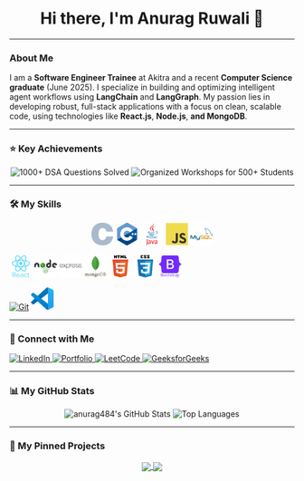 <div align="center">
  <h1>
    Hi there, I'm Anurag Ruwali 👋
  </h1>
</div>

---

### About Me

I am a **Software Engineer Trainee** at Akitra and a recent **Computer Science graduate** (June 2025). I specialize in building and optimizing intelligent agent workflows using **LangChain** and **LangGraph**. My passion lies in developing robust, full-stack applications with a focus on clean, scalable code, using technologies like **React.js**, **Node.js**, **and MongoDB**.

---

### ⭐ Key Achievements

<p align="center">
<!--   <img src="https://img.shields.io/badge/CodeBugger_Rank-AIR_16-blue?style=for-the-badge&logo=Coding Ninjas&logoColor=white" alt="CodeBugger Rank"/> -->
  <img src="https://img.shields.io/badge/DSA_Problems_Solved-1000+-orange?style=for-the-badge&logo=LeetCode&logoColor=white" alt="1000+ DSA Questions Solved"/>
  <img src="https://img.shields.io/badge/Organized_Workshops-500+_Students-green?style=for-the-badge&logo=Google-for-Education&logoColor=white" alt="Organized Workshops for 500+ Students"/>
</p>

---

### 🛠️ My Skills

<p align="center">
  <a href="#"><img src="https://raw.githubusercontent.com/devicons/devicon/master/icons/c/c-original.svg" alt="C" width="40" height="40"/></a>
  <a href="#"><img src="https://raw.githubusercontent.com/devicons/devicon/master/icons/cplusplus/cplusplus-original.svg" alt="C++" width="40" height="40"/></a>
  <a href="#"><img src="https://raw.githubusercontent.com/devicons/devicon/master/icons/java/java-original-wordmark.svg" alt="Java" width="40" height="40"/></a>
  <a href="#"><img src="https://raw.githubusercontent.com/devicons/devicon/master/icons/javascript/javascript-original.svg" alt="JavaScript" width="40" height="40"/></a>
  <a href="#"><img src="https://raw.githubusercontent.com/devicons/devicon/master/icons/mysql/mysql-original-wordmark.svg" alt="MySQL" width="40" height="40"/></a>
  
  <a href="#"><img src="https://raw.githubusercontent.com/devicons/devicon/master/icons/react/react-original-wordmark.svg" alt="React" width="40" height="40"/></a>
  <a href="#"><img src="https://raw.githubusercontent.com/devicons/devicon/master/icons/nodejs/nodejs-original-wordmark.svg" alt="Node.js" width="40" height="40"/></a>
  <a href="#"><img src="https://raw.githubusercontent.com/devicons/devicon/master/icons/express/express-original-wordmark.svg" alt="Express.js" width="40" height="40"/></a>
  <a href="#"><img src="https://raw.githubusercontent.com/devicons/devicon/master/icons/mongodb/mongodb-original-wordmark.svg" alt="MongoDB" width="40" height="40"/></a>
  <a href="#"><img src="https://raw.githubusercontent.com/devicons/devicon/master/icons/html5/html5-original-wordmark.svg" alt="HTML5" width="40" height="40"/></a>
  <a href="#"><img src="https://raw.githubusercontent.com/devicons/devicon/master/icons/css3/css3-original-wordmark.svg" alt="CSS3" width="40" height="40"/></a>
  <a href="#"><img src="https://raw.githubusercontent.com/devicons/devicon/master/icons/bootstrap/bootstrap-plain-wordmark.svg" alt="Bootstrap" width="40" height="40"/></a>
  
  <a href="#"><img src="https://www.vectorlogo.zone/logos/git-scm/git-scm-icon.svg" alt="Git" width="40" height="40"/></a>
  <a href="#"><img src="https://raw.githubusercontent.com/devicons/devicon/master/icons/vscode/vscode-original.svg" alt="VS Code" width="40" height="40"/></a>
</p>

---

### 🔗 Connect with Me

<p align="left">
  <a href="#" target="_blank">
    <img src="https://img.shields.io/badge/LinkedIn-0077B5?style=for-the-badge&logo=linkedin&logoColor=white" alt="LinkedIn"/>
  </a>
  <a href="#" target="_blank">
    <img src="https://img.shields.io/badge/Portfolio-343434?style=for-the-badge&logo=google-chrome&logoColor=white" alt="Portfolio"/>
  </a>
  <a href="#" target="_blank">
    <img src="https://img.shields.io/badge/LeetCode-FFA116?style=for-the-badge&logo=LeetCode&logoColor=black" alt="LeetCode"/>
  </a>
  <a href="#" target="_blank">
    <img src="https://img.shields.io/badge/GeeksforGeeks-298D46?style=for-the-badge&logo=geeksforgeeks&logoColor=white" alt="GeeksforGeeks"/>
  </a>
</p>

---

### 📊 My GitHub Stats

<p align="center">
  <img src="https://github-readme-stats.vercel.app/api?username=anurag484&show_icons=true&theme=tokyonight" alt="anurag484's GitHub Stats" />
  <img src="https://github-readme-stats.vercel.app/api/top-langs/?username=anurag484&layout=compact&theme=tokyonight" alt="Top Languages" />
</p>

---

### 🚀 My Pinned Projects

<p align="center">
  <a href="https://github.com/anurag484/AlgorithmVisualizer">
    <img align="center" src="https://github-readme-stats.vercel.app/api/pin/?username=anurag484&repo=AlgorithmVisualizer&theme=tokyonight" />
  </a>
  <a href="https://github.com/anurag484/food-delivery">
    <img align="center" src="https://github-readme-stats.vercel.app/api/pin/?username=anurag484&repo=food-delivery&theme=tokyonight" />
  </a>
</p>
